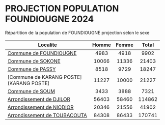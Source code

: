 # PROJECTION POPULATION FOUNDIOUGNE 2024
	
Répartition de la population de FOUNDIOUGNE projection selon le sexe
	
| Localite  | Homme | Femme | Total |
| --------- |:-----:|:-----:|:-----:|
| [Commune de FOUNDIOUGNE](FOUNDIOUGNE) | 4983 | 4918 | 9902 |
| [Commune de SOKONE](SOKONE) | 10066 | 11336 | 21403 |
| [Commune de PASSY](PASSY) | 8518 | 9729 | 18247 |
| [Commune de KARANG POSTE](KARANG POSTE) | 11227 | 10000 | 21227 |
| [Commune de SOUM](SOUM) | 3433 | 3888 | 7321 |
| [Arrondissement de DJILOR](DJILOR) | 56403 | 58460 | 114862 |
| [Arrondissement de NIODIOR](NIODIOR) | 20346 | 21556 | 41902 |
| [Arrondissement de TOUBACOUTA](TOUBACOUTA) | 84308 | 86433 | 170741 |
